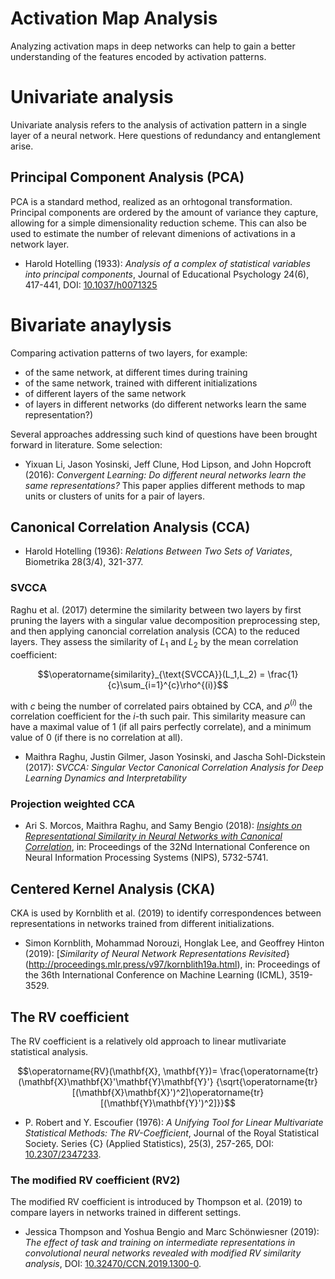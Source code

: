 # Activation Map Analysis

Analyzing activation maps in deep networks can help to gain a better
understanding of the features encoded by activation patterns.

# Univariate analysis

Univariate analysis refers to the analysis of activation pattern in a
single layer of a neural network. Here questions of redundancy and
entanglement arise.

## Principal Component Analysis (PCA)

PCA is a standard method, realized as an orhtogonal
transformation. Principal components are ordered by the amount of
variance they capture, allowing for a simple dimensionality reduction
scheme.  This can also be used to estimate the number of relevant
dimenions of activations in a network layer.

* Harold Hotelling (1933): *Analysis of a complex of statistical
  variables into principal components*, Journal of Educational
  Psychology 24(6), 417-441,
  DOI: [10.1037/h0071325](https://doi.org/10.1037/h0071325)

# Bivariate anaylysis

Comparing activation patterns of two layers, for example:
* of the same network, at different times during training
* of the same network, trained with different initializations
* of different layers of the same network
* of layers in different networks (do different networks learn the same representation?)

Several approaches addressing such kind of questions have been brought
forward in literature. Some selection:

* Yixuan Li, Jason Yosinski, Jeff Clune, Hod Lipson, and John Hopcroft
  (2016): *Convergent Learning: Do different neural networks learn the
  same representations?* This paper applies different methods to map
  units or clusters of units for a pair of layers.

## Canonical Correlation Analysis (CCA)


* Harold Hotelling (1936): *Relations Between Two Sets of Variates*,
  Biometrika 28(3/4), 321-377.

### SVCCA

Raghu et al. (2017) determine the similarity between two layers by
first pruning the layers with a singular value decomposition
preprocessing step, and then applying canoncial correlation analysis
(CCA) to the reduced layers. They assess the similarity of $L_1$ and
$L_2$ by the mean correlation coefficient:

$$\operatorname{similarity}_{\text{SVCCA}}(L_1,L_2) =
\frac{1}{c}\sum_{i=1}^{c}\rho^{(i)}$$

with $c$ being the number of correlated pairs obtained by CCA, and
$\rho^{(i)}$ the correlation coefficient for the $i$-th such
pair. This similarity measure can have a maximal value of $1$ (if all
pairs perfectly correlate), and a minimum value of $0$ (if there is no
correlation at all).

* Maithra Raghu, Justin Gilmer, Jason Yosinski, and Jascha
  Sohl-Dickstein (2017): *SVCCA: Singular Vector Canonical Correlation
  Analysis for Deep Learning Dynamics and Interpretability*


### Projection weighted CCA

* Ari S. Morcos, Maithra Raghu, and Samy Bengio (2018): [*Insights on
  Representational Similarity in Neural Networks with Canonical
  Correlation*](http://dl.acm.org/citation.cfm?id=3327345.3327475),
  in: Proceedings of the 32Nd International Conference on Neural
  Information Processing Systems (NIPS), 5732-5741.

## Centered Kernel Analysis (CKA)

CKA is used by Kornblith et al. (2019) to identify correspondences
between representations in networks trained from different
initializations.

* Simon Kornblith, Mohammad Norouzi, Honglak Lee, and Geoffrey Hinton (2019):
  [*Similarity of Neural Network Representations Revisited*}(http://proceedings.mlr.press/v97/kornblith19a.html), in:
  Proceedings of the 36th International Conference on Machine Learning (ICML),
  3519-3529.

## The RV coefficient

The RV coefficient is a relatively old approach to linear mutlivariate
statistical analysis.

$$\operatorname{RV}(\mathbf{X}, \mathbf{Y})=
  \frac{\operatorname{tr}(\mathbf{X}\mathbf{X}'\mathbf{Y}\mathbf{Y}'}
  {\sqrt{\operatorname{tr}[(\mathbf{X}\mathbf{X}')^2]\operatorname{tr}[(\mathbf{Y}\mathbf{Y}')^2]}}$$

* P. Robert and Y. Escoufier (1976): *A Unifying Tool for Linear
  Multivariate Statistical Methods: The RV-Coefficient*, Journal of
  the Royal Statistical Society. Series {C} (Applied Statistics), 25(3),
  257-265, DOI: [10.2307/2347233](https://doi.org/10.2307/2347233).

### The modified RV coefficient (RV2)

The modified RV coefficient is introduced by Thompson et al. (2019) to
compare layers in networks trained in different settings.

* Jessica Thompson and Yoshua Bengio and Marc Schönwiesner (2019):
  *The effect of task and training on intermediate representations in
  convolutional neural networks revealed with modified RV similarity
  analysis*,
  DOI: [10.32470/CCN.2019.1300-0](https://doi.org/10.32470/CCN.2019.1300-0).
